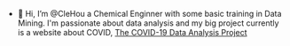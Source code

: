 - 👋 Hi, I’m @CleHou a Chemical Enginner with some basic training in Data Mining. 
I'm passionate about data analysis and my big project currently is a website about COVID, [The COVID-19 Data Analysis Project](https://houzardc.fr)

<!---
CleHou/CleHou is a ✨ special ✨ repository because its `README.md` (this file) appears on your GitHub profile.
You can click the Preview link to take a look at your changes.
--->
